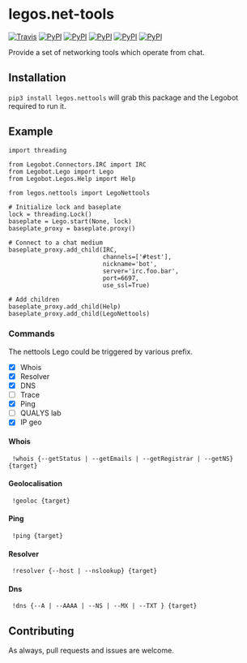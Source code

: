 # legos.net-tools

[![Travis](https://img.shields.io/travis/bbriggs/legos.nettools.svg)](https://travis-ci.org/bbriggs/legos.nettools) [![PyPI](https://img.shields.io/pypi/pyversions/legos.nettools.svg)](https://pypi.python.org/pypi/legos.nettools/) [![PyPI](https://img.shields.io/pypi/v/legos.nettools.svg)](https://pypi.python.org/pypi/legos.nettools/) [![PyPI](https://img.shields.io/pypi/wheel/legos.nettools.svg)](https://pypi.python.org/pypi/legos.nettools/) [![PyPI](https://img.shields.io/pypi/l/legos.nettools.svg)](https://pypi.python.org/pypi/legos.nettools/) [![PyPI](https://img.shields.io/pypi/status/legos.nettools.svg)](https://pypi.python.org/pypi/legos.nettools/)

Provide a set of networking tools which operate from chat.

## Installation

`pip3 install legos.nettools` will grab this package and the Legobot required to run it.

## Example

```python3
import threading

from Legobot.Connectors.IRC import IRC
from Legobot.Lego import Lego
from Legobot.Legos.Help import Help

from legos.nettools import LegoNettools

# Initialize lock and baseplate
lock = threading.Lock()
baseplate = Lego.start(None, lock)
baseplate_proxy = baseplate.proxy()

# Connect to a chat medium
baseplate_proxy.add_child(IRC,
                          channels=['#test'],
                          nickname='bot',
                          server='irc.foo.bar',
                          port=6697,
                          use_ssl=True)

# Add children
baseplate_proxy.add_child(Help)
baseplate_proxy.add_child(LegoNettools)

```

### Commands

The nettools Lego could be triggered by various prefix.

- [x] Whois
- [x] Resolver
- [x] DNS
- [ ] Trace
- [x] Ping
- [ ] QUALYS lab
- [x] IP geo

#### Whois

` !whois {--getStatus | --getEmails | --getRegistrar | --getNS} {target}`

#### Geolocalisation

` !geoloc {target}`

#### Ping

` !ping {target}`

#### Resolver

` !resolver {--host | --nslookup} {target}`

#### Dns

` !dns {--A | --AAAA | --NS | --MX | --TXT } {target}`

## Contributing

As always, pull requests and issues are welcome.
